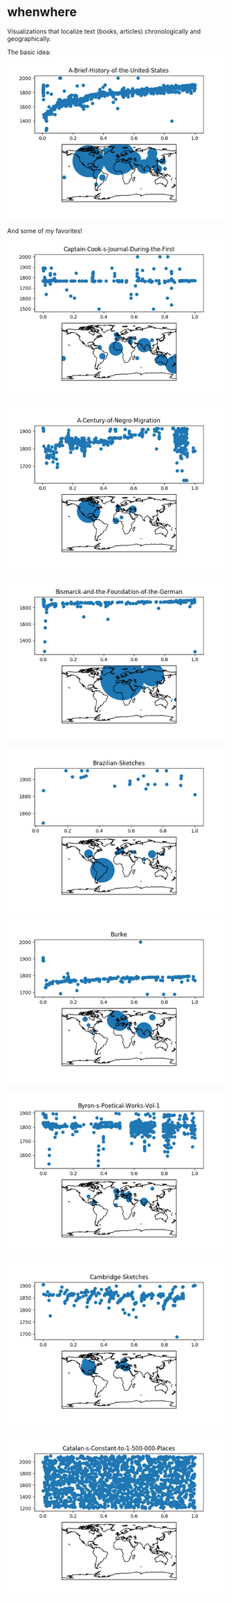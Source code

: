 # whenwhere
Visualizations that localize text (books, articles) chronologically and geographically.


The basic idea:
![book whenwhere](https://github.com/nsrivast/whenwhere/blob/master/data/plots/A-Brief-History-of-the-United-States.png)

And some of my favorites!
![book whenwhere](https://github.com/nsrivast/whenwhere/blob/master/data/plots/Captain-Cook-s-Journal-During-the-First.png)

![book whenwhere](https://github.com/nsrivast/whenwhere/blob/master/data/plots/A-Century-of-Negro-Migration.png)

![book whenwhere](https://github.com/nsrivast/whenwhere/blob/master/data/plots/Bismarck-and-the-Foundation-of-the-German.png)

![book whenwhere](https://github.com/nsrivast/whenwhere/blob/master/data/plots/Brazilian-Sketches.png)

![book whenwhere](https://github.com/nsrivast/whenwhere/blob/master/data/plots/Burke.png)

![book whenwhere](https://github.com/nsrivast/whenwhere/blob/master/data/plots/Byron-s-Poetical-Works-Vol-1.png)

![book whenwhere](https://github.com/nsrivast/whenwhere/blob/master/data/plots/Cambridge-Sketches.png)

![book whenwhere](https://github.com/nsrivast/whenwhere/blob/master/data/plots/Catalan-s-Constant-to-1-500-000-Places.png)

